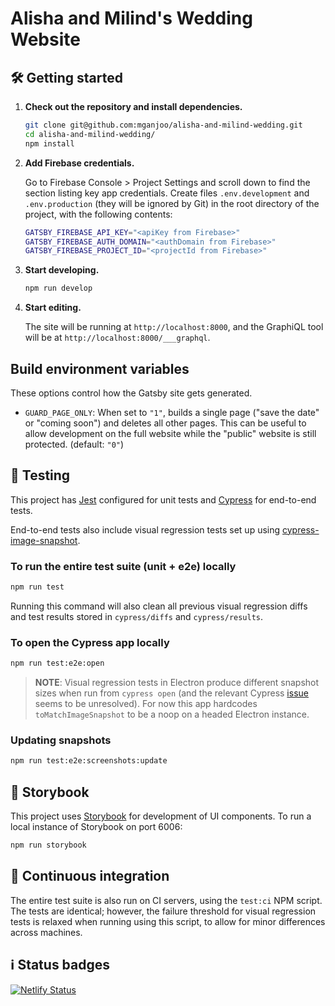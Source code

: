 # Alisha and Milind's Wedding Website

## 🛠 Getting started

1.  **Check out the repository and install dependencies.**

    ```sh
    git clone git@github.com:mganjoo/alisha-and-milind-wedding.git
    cd alisha-and-milind-wedding/
    npm install
    ```

1.  **Add Firebase credentials.**

    Go to Firebase Console > Project Settings and scroll down to find the section listing key
    app credentials. Create files `.env.development` and `.env.production` (they will be
    ignored by Git) in the root directory of the project, with the following contents:

    ```sh
    GATSBY_FIREBASE_API_KEY="<apiKey from Firebase>"
    GATSBY_FIREBASE_AUTH_DOMAIN="<authDomain from Firebase>"
    GATSBY_FIREBASE_PROJECT_ID="<projectId from Firebase>"
    ```

1.  **Start developing.**

    ```sh
    npm run develop
    ```

1.  **Start editing.**

    The site will be running at `http://localhost:8000`, and the GraphiQL tool will be at `http://localhost:8000/___graphql`.

## Build environment variables

These options control how the Gatsby site gets generated.

- `GUARD_PAGE_ONLY`: When set to `"1"`, builds a single page ("save the date" or "coming soon")
  and deletes all other pages. This can be useful to allow development on the full website while the "public"
  website is still protected. (default: `"0"`)

## 🧪 Testing

This project has [Jest](https://jestjs.io/) configured for unit tests and [Cypress](https://www.cypress.io) for end-to-end tests.

End-to-end tests also include visual regression tests set up using [cypress-image-snapshot](https://github.com/palmerhq/cypress-image-snapshot).

### To run the entire test suite (unit + e2e) locally

```sh
npm run test
```

Running this command will also clean all previous visual regression diffs and test results stored in `cypress/diffs` and `cypress/results`.

### To open the Cypress app locally

```sh
npm run test:e2e:open
```

> **NOTE**: Visual regression tests in Electron produce different snapshot sizes when run from `cypress open` (and the relevant Cypress [issue](https://github.com/cypress-io/cypress/issues/2102) seems to be unresolved). For now this app hardcodes `toMatchImageSnapshot` to be a noop on a headed Electron instance.

### Updating snapshots

```sh
npm run test:e2e:screenshots:update
```

## 📗 Storybook

This project uses [Storybook](https://storybook.js.org) for development of UI components. To run a local instance of Storybook on port 6006:

```sh
npm run storybook
```

## 🔄 Continuous integration

The entire test suite is also run on CI servers, using the `test:ci` NPM script. The tests are identical; however, the failure threshold for visual regression tests is relaxed when running using this script, to allow for minor differences across machines.

## ℹ️ Status badges

[![Netlify Status](https://api.netlify.com/api/v1/badges/7b8c6a26-ba68-4d43-8588-64f155b15c47/deploy-status)](https://app.netlify.com/sites/winning-lamport-6a6661/deploys)
